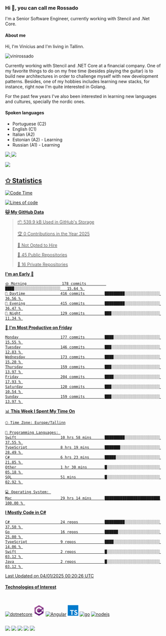 ### Hi 👋, you can call me Rossado
I'm a Senior Software Engineer, currently working with Stencil and .Net Core.

#### About me
Hi, I'm Vinícius and I'm living in Tallinn.

<p align="left"> <img src="https://komarev.com/ghpvc/?username=vinirossado&label=Profile%20views&color=0e75b6&style=flat" alt="vinirossado" /> </p>

Currently working with Stencil and .NET Core at a financial company. One of my favorite things to do on my free time (besides playing the guitar) is to build new architectures in order to challenge myself with new development patterns. Besides, one of my hobbies includes learning new stacks, for instance, right now I'm quite interested in Golang.

For the past few years I've also been interested in learning new languages and cultures, specially the nordic ones.

#### Spoken languages
- Portuguese (C2)
- English (C1)
- Italian (A2)
- Estonian (A2) - Learning
- Russian (A1) - Learning

 <div>
  <a href="https://github.com/Vinirossado">
  <img height="180em" src="https://github-readme-stats.vercel.app/api?username=vinirossado&show_icons=true&theme=dracula&include_all_commits=true&count_private=true"/>
  <img height="180em" src="https://github-readme-stats.vercel.app/api/top-langs/?username=vinirossado&layout=compact&langs_count=7&theme=dracula"/>
</div>

![](http://estruyf-github.azurewebsites.net/api/VisitorHit?user=vinirossado&repo=vinirossado&countColorcountColor)

## ✩ Statistics
<!--START_SECTION:waka-->
![Code Time](http://img.shields.io/badge/Code%20Time-2%2C026%20hrs%2047%20mins-blue)

![Lines of code](https://img.shields.io/badge/From%20Hello%20World%20I%27ve%20Written-1.0%20million%20lines%20of%20code-blue)

**🐱 My GitHub Data** 

> 📦 539.9 kB Used in GitHub's Storage 
 > 
> 🏆 0 Contributions in the Year 2025
 > 
> 🚫 Not Opted to Hire
 > 
> 📜 45 Public Repositories 
 > 
> 🔑 16 Private Repositories 
 > 
**I'm an Early 🐤** 

```text
🌞 Morning                178 commits         ████░░░░░░░░░░░░░░░░░░░░░   15.64 % 
🌆 Daytime                416 commits         █████████░░░░░░░░░░░░░░░░   36.56 % 
🌃 Evening                415 commits         █████████░░░░░░░░░░░░░░░░   36.47 % 
🌙 Night                  129 commits         ███░░░░░░░░░░░░░░░░░░░░░░   11.34 % 
```
📅 **I'm Most Productive on Friday** 

```text
Monday                   177 commits         ████░░░░░░░░░░░░░░░░░░░░░   15.55 % 
Tuesday                  146 commits         ███░░░░░░░░░░░░░░░░░░░░░░   12.83 % 
Wednesday                173 commits         ████░░░░░░░░░░░░░░░░░░░░░   15.20 % 
Thursday                 159 commits         ███░░░░░░░░░░░░░░░░░░░░░░   13.97 % 
Friday                   204 commits         ████░░░░░░░░░░░░░░░░░░░░░   17.93 % 
Saturday                 120 commits         ███░░░░░░░░░░░░░░░░░░░░░░   10.54 % 
Sunday                   159 commits         ███░░░░░░░░░░░░░░░░░░░░░░   13.97 % 
```


📊 **This Week I Spent My Time On** 

```text
🕑︎ Time Zone: Europe/Tallinn

💬 Programming Languages: 
Swift                    10 hrs 58 mins      █████████░░░░░░░░░░░░░░░░   37.55 % 
TypeScript               8 hrs 19 mins       ███████░░░░░░░░░░░░░░░░░░   28.49 % 
C#                       6 hrs 23 mins       █████░░░░░░░░░░░░░░░░░░░░   21.85 % 
Other                    1 hr 30 mins        █░░░░░░░░░░░░░░░░░░░░░░░░   05.18 % 
SQL                      51 mins             █░░░░░░░░░░░░░░░░░░░░░░░░   02.92 % 

💻 Operating System: 
Mac                      29 hrs 14 mins      █████████████████████████   100.00 % 
```

**I Mostly Code in C#** 

```text
C#                       24 repos            █████████░░░░░░░░░░░░░░░░   37.50 % 
Go                       16 repos            ██████░░░░░░░░░░░░░░░░░░░   25.00 % 
TypeScript               9 repos             ████░░░░░░░░░░░░░░░░░░░░░   14.06 % 
Swift                    2 repos             █░░░░░░░░░░░░░░░░░░░░░░░░   03.12 % 
Java                     2 repos             █░░░░░░░░░░░░░░░░░░░░░░░░   03.12 % 
```




 Last Updated on 04/01/2025 00:20:26 UTC
<!--END_SECTION:waka-->




#### Technologies of Interest
<div style="display: inline_block"><br>

[<img src="https://cdn.jsdelivr.net/gh/devicons/devicon/icons/dotnetcore/dotnetcore-original.svg" height="35" alt="dotnetcore" />][csharp_link]
[<img src="https://raw.githubusercontent.com/devicons/devicon/master/icons/csharp/csharp-original.svg" height="35" alt="Csharp" />][csharp_link]
[<img src="https://user-images.githubusercontent.com/25344723/113509430-e438eb80-952b-11eb-9826-6c86e83473d8.png" height="35" alt="Angular" />][angular_link]
[<img src="https://raw.githubusercontent.com/devicons/devicon/master/icons/typescript/typescript-plain.svg" height="35" alt="Typescript" />][angular_link]
[<img src="https://cdn.jsdelivr.net/gh/devicons/devicon/icons/go/go-original.svg" height="35" alt="go" />][golang_link]
[<img src="https://user-images.githubusercontent.com/25344723/113509706-7f7e9080-952d-11eb-8b35-6a5bfd4cb0e2.png" height="35" alt="nodejs" />][nodejs_link]

</div>

  
  ##
 
<div> 
  <a href="https://instagram.com/vinirossado" target="_blank"><img src="https://img.shields.io/badge/-Instagram-%23E4405F?style=for-the-badge&logo=instagram&logoColor=white" target="_blank"></a>
 	<a href="https://www.twitch.tv/vrossado2" target="_blank"><img src="https://img.shields.io/badge/Twitch-9146FF?style=for-the-badge&logo=twitch&logoColor=white" target="_blank"></a>
  <a href = "mailto:vinirossado@gmail.com"><img src="https://img.shields.io/badge/-Gmail-%23333?style=for-the-badge&logo=gmail&logoColor=white" target="_blank"></a>
  <a href="https://www.linkedin.com/in/viniciusrossado/" target="_blank"><img src="https://img.shields.io/badge/-LinkedIn-%230077B5?style=for-the-badge&logo=linkedin&logoColor=white" target="_blank"></a> 
  <a href="https://vinirossado.github.io/" target="_blank"><img src="https://img.shields.io/badge/-Github-%230077B5?style=for-the-badge&logo=github&logoColor=white" target="_blank"></a> 
  
</div>

[angular_link]: https://github.com/vinirossado?tab=repositories&q=&type=&language=typescript
[golang_link]: https://github.com/vinirossado?tab=repositories&q=&type=&language=go
[nodejs_link]: https://github.com/vinirossado?tab=repositories&q=&type=&language=javascript
[csharp_link]: https://github.com/vinirossado?tab=repositories&q=&type=&language=c%23
